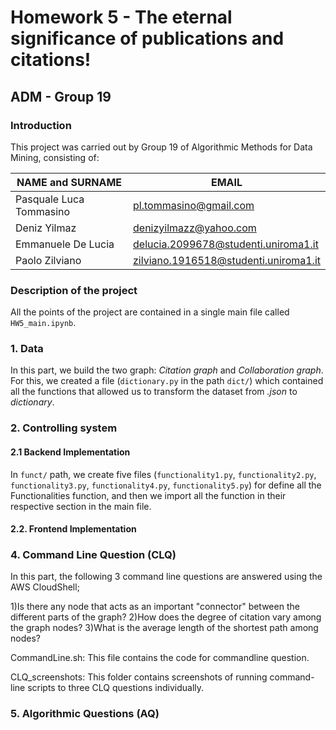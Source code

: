 # Homework 5 - The eternal significance of publications and citations!
## ADM - Group 19
### Introduction

This project was carried out by Group 19 of Algorithmic Methods for Data Mining, consisting of:

| NAME and SURNAME | EMAIL |
| --- | --- |
| Pasquale Luca Tommasino | pl.tommasino@gmail.com | 
| Deniz Yilmaz | denizyilmazz@yahoo.com |
| Emmanuele De Lucia | delucia.2099678@studenti.uniroma1.it |
| Paolo Zilviano | zilviano.1916518@studenti.uniroma1.it |


### Description of the project

All the points of the project are contained in a single main file called `HW5_main.ipynb`.

### 1. Data

In this part, we build the two graph: *Citation graph* and *Collaboration graph*. For this, we created a file (`dictionary.py` in the path `dict/`) which contained all the functions that allowed us to transform the dataset from *.json* to *dictionary*.

### 2. Controlling system

#### 2.1 Backend Implementation

In `funct/` path, we create five files (`functionality1.py`, `functionality2.py`, `functionality3.py`, `functionality4.py`, `functionality5.py`) for define all the Functionalities function, and then we import all the function in their respective section in the main file.

#### 2.2. Frontend Implementation

### 4. Command Line Question (CLQ)

In this part, the following 3 command line questions are answered using the AWS CloudShell;

1)Is there any node that acts as an important "connector" between the different parts of the graph?
2)How does the degree of citation vary among the graph nodes?
3)What is the average length of the shortest path among nodes?

CommandLine.sh: This file contains the code for commandline question.

CLQ_screenshots: This folder contains screenshots of running command-line scripts to three CLQ questions individually. 


### 5. Algorithmic Questions (AQ)
